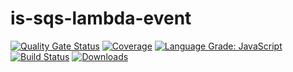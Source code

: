 # is-sqs-lambda-event

[![Quality Gate Status](https://sonarcloud.io/api/project_badges/measure?project=com.jordansinko.is-sqs-lambda-event&metric=alert_status)](https://sonarcloud.io/dashboard?id=com.jordansinko.is-sqs-lambda-event) [![Coverage](https://sonarcloud.io/api/project_badges/measure?project=com.jordansinko.is-sqs-lambda-event&metric=coverage)](https://sonarcloud.io/dashboard?id=com.jordansinko.is-sqs-lambda-event) [![Language Grade: JavaScript](https://img.shields.io/lgtm/grade/javascript/g/JordanSinko/is-sqs-lambda-event.svg?logo=lgtm&logoWidth=18)](https://lgtm.com/projects/g/JordanSinko/is-sqs-lambda-event/context:javascript) [![Build Status](https://shields-staging-pr-3898.herokuapp.com/github/actions/JordanSinko/is-sqs-lambda-event/Github%20Pushflow)](https://github.com/JordanSinko/is-sqs-lambda-event/actions) [![Downloads](https://img.shields.io/npm/dm/is-sqs-lambda-event)](https://www.npmjs.com/package/is-sqs-lambda-event)
